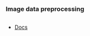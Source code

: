 ### Image data preprocessing

<p align='center'>  
    <img src=''/>
</p>

* [Docs](https://keras.io/api/preprocessing/image/)
